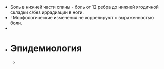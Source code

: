 - Боль в нижней части спины - боль от 12 ребра до нижней ягодичной складки с/без иррадиации в ноги.
- ! Морфологические изменения не коррелируют с выраженностью боли.
-
- # Эпидемиология
	-